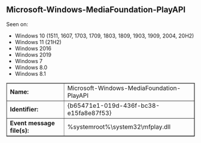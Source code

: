 ## Microsoft-Windows-MediaFoundation-PlayAPI

Seen on:
* Windows 10 (1511, 1607, 1703, 1709, 1803, 1809, 1903, 1909, 2004, 20H2)
* Windows 11 (21H2)
* Windows 2016
* Windows 2019
* Windows 7
* Windows 8.0
* Windows 8.1

<table border="1" class="docutils">
  <tbody>
    <tr>
      <td><b>Name:</b></td>
      <td>Microsoft-Windows-MediaFoundation-PlayAPI</td>
    </tr>
    <tr>
      <td><b>Identifier:</b></td>
      <td>{b65471e1-019d-436f-bc38-e15fa8e87f53}</td>
    </tr>
    <tr>
      <td><b>Event message file(s):</b></td>
      <td>%systemroot%\system32\mfplay.dll</td>
    </tr>
  </tbody>
</table>

&nbsp;

